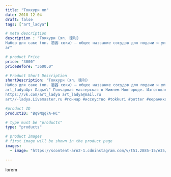```yaml
---
title: "Токкури яп"
date: 2018-12-04
draft: false
tags: ["art_ladya"]

# meta description
description : "Токкури (яп. 徳利)
Набор для саке (яп. 酒器 сюки) — общее название сосудов для подачи и употребления саке, традиционного японского рисового алкогольного напитка.
ar"

# product Price
price: "3000"
priceBefore: "3600.0"

# Product Short Description
shortDescription: "Токкури (яп. 徳利)
Набор для саке (яп. 酒器 сюки) — общее название сосудов для подачи и употребления саке, традиционного японского рисового алкогольного напитка.
art_ladyaАрт Ладья\" Гончарная мастерская в Нижнем Новгороде. Изготовление керамики и мастер//-классы по обучению. 
https://vk.com/art_ladya art_ladya@mail.ru 
art//-ladya.Livemaster.ru #гончар #исскуство #tokkuri #potter #керамикадляинтерьера #керамикаручнаяработа #гончарнаямастерская #керамиканазаказ #handmade #посудаизглины #керамика #гончарнаяпосуда #эксклюзивнаякерамика #painter #dishes #ceramicar #саке #claygoods #restaurant #earthenware #ceramic #design #bottle #gifts #decanter #ceramicart #бутылки #токкури #clay #авторскаякерамика"

#product ID
productID: "Bq9Nqq7A-HC"

# type must be "products"
type: "products"

# product Images
# first image will be shown in the product page
images:
  - image: "https://scontent-arn2-1.cdninstagram.com/v/t51.2885-15/e35/44924097_149586986010422_1724140053976376226_n.jpg?tp=1&_nc_ht=scontent-arn2-1.cdninstagram.com&_nc_cat=102&_nc_ohc=Bg9KZ0r696UAX8oKD0Y&ccb=7-4&oh=214214b2957406d5896832362e0a660b&oe=60836609&_nc_sid=86f79a&ig_cache_key=MTkyNjc1NjMyMjQ5NDM3NDMzOA%3D%3D.2-ccb7-4"

---
```

lorem
